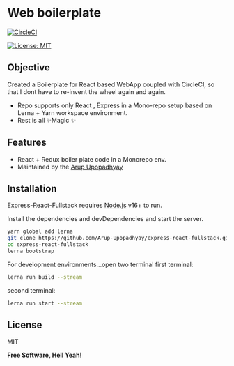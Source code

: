 # Web boilerplate

[![CircleCI](https://circleci.com/gh/Arup-Upopadhyay/Web-CircleCI-Boilerplate/tree/main.svg?style=svg)](https://circleci.com/gh/Arup-Upopadhyay/Web-CircleCI-Boilerplate/tree/main)

[![License: MIT](https://img.shields.io/badge/License-MIT-green.svg)](https://opensource.org/licenses/MIT)

## Objective

Created a Boilerplate for React based WebApp coupled with CircleCI, so that I dont have to re-invent the wheel again and again.

- Repo supports only React , Express in a Mono-repo setup based on Lerna + Yarn workspace environment.
- Rest is all ✨Magic ✨

## Features

- React + Redux boiler plate code in a Monorepo env.
- Maintained by the [Arup Upopadhyay]

## Installation

Express-React-Fullstack requires [Node.js](https://nodejs.org/) v16+ to run.

Install the dependencies and devDependencies and start the server.

```sh
yarn global add lerna
git clone https://github.com/Arup-Upopadhyay/express-react-fullstack.git
cd express-react-fullstack
lerna bootstrap
```

For development environments...open two terminal
first terminal:

```sh
lerna run build --stream
```

second terminal:

```sh
lerna run start --stream
```

## License

MIT

**Free Software, Hell Yeah!**

[//]: # "These are reference links used in the body of this note and get stripped out when the markdown processor does its job. There is no need to format nicely because it shouldn't be seen. Thanks SO - http://stackoverflow.com/questions/4823468/store-comments-in-markdown-syntax"
[arup upopadhyay]: https://www.linkedin.com/in/arupupopadhyay/
